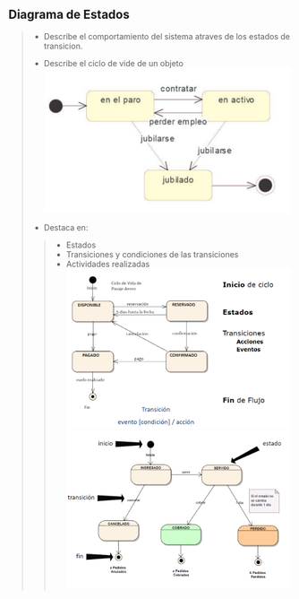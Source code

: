 ## Diagrama de Estados
> - Describe el comportamiento del sistema atraves de los estados de transicion.
> - Describe el ciclo de vide de un objeto
> ![Diagrama!](/assets/Diagrama-Estados.PNG)
>
> - Destaca en:
>> - Estados
>> - Transiciones y condiciones de las transiciones
>> - Actividades realizadas
> ![Diagrama!](/assets/Diagrama-Estados-View.PNG)
> ![Diagrama!](/assets/Diagrama-Estados-View-More.PNG)